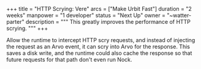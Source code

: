 +++
title = "HTTP Scrying: Vere"
arcs = ["Make Urbit Fast"]
duration = "2 weeks"
manpower = "1 developer"
status = "Next Up"
owner = "~watter-parter"
description = """
This greatly improves the performance of HTTP scrying.
"""
+++

Allow the runtime to intercept HTTP scry requests, and instead of injecting the request as an Arvo event, it can scry into Arvo for the response.  This saves a disk write, and the runtime could also cache the response so that future requests for that path don't even run Nock.
